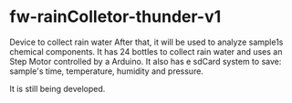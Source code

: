# fw-rainColletor-thunder-v1
Device to collect rain water
After that, it will be used to analyze sample1s chemical components. 
It has 24 bottles to collect rain water and uses an Step Motor controlled by a Arduino.
It also has e sdCard system to save: sample's time, temperature, humidity and pressure.

It is still being developed.
